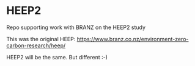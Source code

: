 # HEEP2
Repo supporting work with BRANZ on the HEEP2 study

This was the original HEEP: https://www.branz.co.nz/environment-zero-carbon-research/heep/

HEEP2 will be the same. But different :-)

